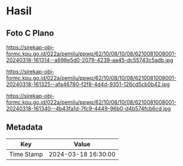 # Hasil

## Foto C Plano

https://sirekap-obj-formc.kpu.go.id/022a/pemilu/ppwp/62/10/08/10/08/6210081008001-20240318-161314--a698e5d0-2079-4239-aa45-dc55743c5adb.jpg

https://sirekap-obj-formc.kpu.go.id/022a/pemilu/ppwp/62/10/08/10/08/6210081008001-20240318-161325--afa46780-f2f8-4d4d-9351-126cd5cb0b42.jpg

https://sirekap-obj-formc.kpu.go.id/022a/pemilu/ppwp/62/10/08/10/08/6210081008001-20240318-161340--4b43fa1d-7fc9-4449-96b0-d4b574fcb6cd.jpg


## Metadata

| Key        | Value               |
| ---------- | ------------------- |
| Time Stamp | 2024-03-18 16:30:00 |



